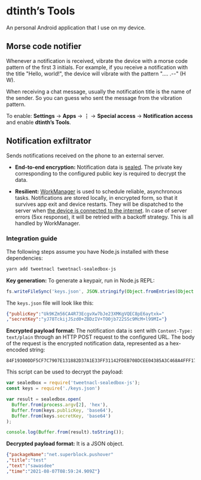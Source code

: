 # dtinth’s Tools

An personal Android application that I use on my device.

## Morse code notifier

Whenever a notification is received, vibrate the device with a morse code pattern of the first 3 initials. For example, if you receive a notification with the title "Hello, world!", the device will vibrate with the pattern ".... .--" (H W).

When receiving a chat message, usually the notification title is the name of the sender. So you can guess who sent the message from the vibration pattern.

To enable: **Settings** &rarr; **Apps** &rarr; **⋮** &rarr; **Special access** &rarr; **Notification access** and enable **dtinth’s Tools**.

## Notification exfiltrator

Sends notifications received on the phone to an external server.

- **End-to-end encryption:** Notification data is [sealed](https://libsodium.gitbook.io/doc/public-key_cryptography/sealed_boxes). The private key corresponding to the configured public key is required to decrypt the data.

- **Resilient:** [WorkManager](https://developer.android.com/topic/libraries/architecture/workmanager) is used to schedule reliable, asynchronous tasks. Notifications are stored locally, in encrypted form, so that it survives app exit and device restarts. They will be dispatched to the server when [the device is connected to the internet](https://developer.android.com/reference/androidx/work/NetworkType#CONNECTED). In case of server errors (5xx response), it will be retried with a backoff strategy. This is all handled by WorkManager.

### Integration guide

The following steps assume you have Node.js installed with these dependencies:

```sh
yarn add tweetnacl tweetnacl-sealedbox-js
```

**Key generation:** To generate a keypair, run in Node.js REPL:

```js
fs.writeFileSync('keys.json', JSON.stringify(Object.fromEntries(Object.entries(require('tweetnacl').box.keyPair()).map(x => [x[0], Buffer.from(x[1]).toString('base64')]))))
```

The `keys.json` file will look like this:

```json
{"publicKey":"Uk9KZm56CA4R73EcgvXw7bJe23XMKgVQEC8pE6aytxk="
,"secretKey":"yJ78TckijJSzd0+ZBDzIV+TO0jb722SSc9McM+l99MI="}
```

**Encrypted payload format:** The notification data is sent with `Content-Type: text/plain` through an HTTP POST request to the configured URL. The body of the request is the encrypted notification data, represented as a hex-encoded string:

```
84F19300DDF5CF7C7907E131882D37A1E33FF31142FDEB708DCEE04385A3C468A4FFF17A94B6D54FC99DDB2DBCFC784ABBBED416CB778733375037430345B5E42FEC8443900FD46F345696CC12B9DCE377E2BF5507C779CC66D12CBD50944F3D0792D8B7BA7B24FC49A6D4CA6D96F8F87FC936EC992EF255A4D326F86D97602BB9BBE32D2EA97293630620A383AE6D9FE527EF1B7672936FBEB12B69
```

This script can be used to decrypt the payload:

```js
var sealedbox = require('tweetnacl-sealedbox-js');
const keys = require('./keys.json')

var result = sealedbox.open(
  Buffer.from(process.argv[2], 'hex'),
  Buffer.from(keys.publicKey, 'base64'),
  Buffer.from(keys.secretKey, 'base64')
);

console.log(Buffer.from(result).toString());
```

**Decrypted payload format:** It is a JSON object.

```json
{"packageName":"net.superblock.pushover"
,"title":"test"
,"text":"sawasdee"
,"time":"2021-08-07T08:59:24.909Z"}
```